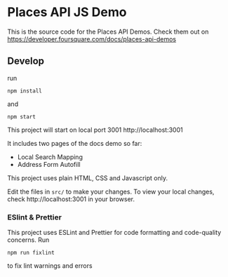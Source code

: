 # Places API JS Demo

This is the source code for the Places API Demos. Check them out on https://developer.foursquare.com/docs/places-api-demos

## Develop

run 
```
npm install
```
and
```
npm start
```

This project will start on local port 3001
http://localhost:3001

It includes two pages of the docs demo so far:

* Local Search Mapping
* Address Form Autofill

This project uses plain HTML, CSS and Javascript only.

Edit the files in `src/` to make your changes. To view your local changes, check http://localhost:3001 in your browser.

### ESlint & Prettier

This project uses ESLint and Prettier for code formatting and code-quality concerns. Run 
```
npm run fixlint
```
to fix lint warnings and errors
